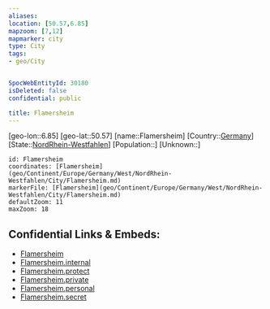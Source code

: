 ```yaml
---
aliases: 
location: [50.57,6.85]
mapzoom: [7,12] 
mapmarker: city 
type: City
tags:
- geo/City


SpocWebEntityId: 30180
isDeleted: false
confidential: public

title: Flamersheim
---
```

[geo-lon::6.85]
[geo-lat::50.57]
[name::Flamersheim]
[Country::[Germany](geo/Continent/Europe/Germany.md)]
[State::[NordRhein-Westfahlen](NordRhein-Westfahlen)]
[Population::]
[Unknown::]


```leaflet
id: Flamersheim
coordinates: [Flamersheim](geo/Continent/Europe/Germany/West/NordRhein-Westfahlen/City/Flamersheim.md)
markerFile: [Flamersheim](geo/Continent/Europe/Germany/West/NordRhein-Westfahlen/City/Flamersheim.md)
defaultZoom: 11 
maxZoom: 18
```


## Confidential Links & Embeds: 
- [Flamersheim](../../../../../../../../_public/geo/Continent/Europe/Germany/West/NordRhein-Westfahlen/City/Flamersheim.md) 
- [Flamersheim.internal](../../../../../../../../_internal/geo/Continent/Europe/Germany/West/NordRhein-Westfahlen/City/Flamersheim.internal.md) 
- [Flamersheim.protect](../../../../../../../../_protect/geo/Continent/Europe/Germany/West/NordRhein-Westfahlen/City/Flamersheim.protect.md) 
- [Flamersheim.private](../../../../../../../../_private/geo/Continent/Europe/Germany/West/NordRhein-Westfahlen/City/Flamersheim.private.md) 
- [Flamersheim.personal](../../../../../../../../_personal/geo/Continent/Europe/Germany/West/NordRhein-Westfahlen/City/Flamersheim.personal.md) 
- [Flamersheim.secret](../../../../../../../../_secret/geo/Continent/Europe/Germany/West/NordRhein-Westfahlen/City/Flamersheim.secret.md) 
